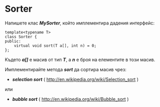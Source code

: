 Sorter
==============

Напишете клас ___MySorter___, който имплементира дадения интерфейс:

```{cpp}
template<typename T>
class Sorter {
public:
    virtual void sort(T a[], int n) = 0;
};
```
Kъдето ___a[]___ е масив от тип ___T___, а ___n___ е броя на елементите в този масив.

Имплементирайте метода ___sort___ да сортира масив чрез:
* ___selection sort___ ( http://en.wikipedia.org/wiki/Selection_sort )

 или

* ___bubble sort___ ( http://en.wikipedia.org/wiki/Bubble_sort )
